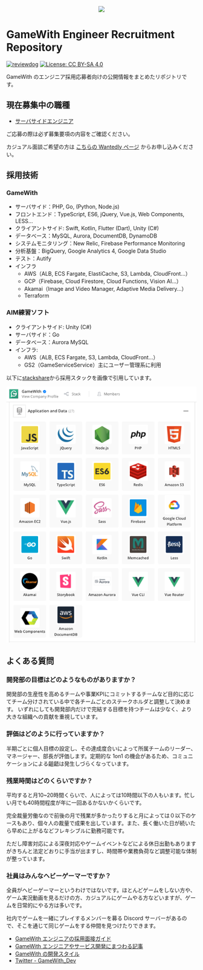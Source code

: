 <p align="center"><img src="https://user-images.githubusercontent.com/1130921/114577135-b9caf900-9cb6-11eb-896d-72096f26008d.png"></p>

# GameWith Engineer Recruitment Repository

[![reviewdog](https://github.com/GameWith/recruitment/actions/workflows/reviewdog.yml/badge.svg)](https://github.com/GameWith/recruitment/actions/workflows/reviewdog.yml) [![License: CC BY-SA 4.0](https://img.shields.io/badge/License-CC%20BY--SA%204.0-lightgrey.svg)](http://creativecommons.org/licenses/by-sa/4.0/)

GameWith のエンジニア採用応募者向けの公開情報をまとめたリポジトリです。

## 現在募集中の職種

- [サーバサイドエンジニア](https://hrmos.co/pages/gamewith/jobs/1744966383630356502)

ご応募の際は必ず募集要項の内容をご確認ください。

カジュアル面談ご希望の方は [こちらの Wantedly ページ](https://www.wantedly.com/projects/606408) からお申し込みください。

## 採用技術
### GameWith

- サーバサイド：PHP, Go, (Python, Node.js)
- フロントエンド：TypeScript, ES6, jQuery, Vue.js, Web Components, LESS...
- クライアントサイド: Swift, Kotlin, Flutter (Dart), Unity (C#)
- データベース：MySQL, Aurora, DocumentDB, DynamoDB
- システムモニタリング：New Relic, Firebase Performance Monitoring
- 分析基盤：BigQuery, Google Analytics 4, Google Data Studio
- テスト：Autify
- インフラ
    - AWS（ALB, ECS Fargate, ElastiCache, S3, Lambda, CloudFront...）
    - GCP（Firebase, Cloud Firestore, Cloud Functions, Vision AI...）
    - Akamai（Image and Video Manager, Adaptive Media Delivery...）
    - Terraform

### AIM練習ソフト

- クライアントサイド: Unity (C#)
- サーバサイド：Go
- データベース：Aurora MySQL
- インフラ:
    - AWS（ALB, ECS Fargate, S3, Lambda, CloudFront...）
    - GS2（GameServiceService）主にユーザー管理系に利用

以下に[stackshare](https://stackshare.io/gamewith-inc/gamewith)から採用スタックを画像で引用しています。
<div align="center">
    <p>
        <img src="./stacks.png">
    </p>
</div>

## よくある質問
### 開発部の目標はどのようなものがありますか？

開発部の生産性を高めるチームや事業KPIにコミットするチームなど目的に応じてチーム分けされている中で各チームごとのステークホルダと調整して決めます。
いずれにしても開発部内だけで完結する目標を持つチームは少なく、より大きな組織への貢献を重視しています。


### 評価はどのように行っていますか？

半期ごとに個人目標の設定し、その達成度合いによって所属チームのリーダー、マネージャー、部長が評価します。定期的な 1on1 の機会があるため、コミュニケーションによる齟齬は発生しづらくなっています。


### 残業時間はどのくらいですか？

平均すると月10~20時間くらいで、人によっては10時間以下の人もいます。忙しい月でも40時間程度が年に一回あるかないかくらいです。

完全裁量労働なので前後の月で残業が多かったりすると月によっては０以下のケースもあり、個々人の裁量で成果を出しています。また、長く働いた日が続いたら早めに上がるなどフレキシブルに勤務可能です。

ただし障害対応による深夜対応やゲームイベントなどによる休日出勤もありますがきちんと法定どおりに手当が出ますし、時間帯や業務負荷など調整可能な体制が整っています。


### 社員はみんなヘビーゲーマーですか？

全員がヘビーゲーマーというわけではないです。ほとんどゲームをしない方や、ゲーム実況動画を見るだけの方、カジュアルにゲームやる方などいますが、ゲームを日常的にやる方は多いです。

社内でゲームを一緒にプレイするメンバーを募る Discord サーバーがあるので、そこを通じて同じゲームをする仲間を見つけたりできます。

- [GameWith エンジニアの採用面接ガイド](https://github.com/GameWith/recruitment/blob/master/interview_guide_engineer.md)
- [GameWith エンジニアやサービス開発にまつわる記事](https://github.com/GameWith/recruitment/blob/master/articles.md)
- [GameWith の開発スタイル](https://github.com/GameWith/recruitment/blob/master/development_style.md)
- [Twitter - GameWith_Dev](https://twitter.com/gamewith_dev)

